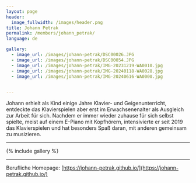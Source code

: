 ```yaml
---
layout: page
header:
  image_fullwidth: /images/header.png
title: Johann Petrak
permalink: /members/johann_petrak/
language: de

gallery:
  - image_url: /images/johann-petrak/DSC00026.JPG
  - image_url: /images/johann-petrak/DSC00054.JPG
  - image_url: /images/johann-petrak/IMG-20231219-WA0010.jpg
  - image_url: /images/johann-petrak/IMG-20240118-WA0028.jpg
  - image_url: /images/johann-petrak/IMG-20240616-WA0000.jpg


---
```



Johann erhielt als Kind einige Jahre Klavier- und Geigenunterricht, entdeckte das Klavierspielen aber erst im Erwachsenenalter als Ausgleich zur Arbeit für sich. Nachdem er immer wieder zuhause für sich selbst spielte, meist auf einem E-Piano mit Kopfhörern, intensivierte er seit 2019 das Klavierspielen und hat besonders Spaß daran, mit anderen gemeinsam zu musizieren.

----

{% include gallery %}

----

Berufliche Homepage: [https://johann-petrak.github.io/](https://johann-petrak.github.io/)
